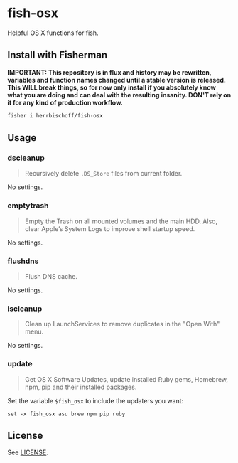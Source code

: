 # fish-osx
Helpful OS X functions for fish.

## Install with Fisherman

**IMPORTANT: This repository is in flux and history may be rewritten, variables and function names changed until a stable version is released. This WILL break things, so for now only install if you absolutely know what you are doing and can deal with the resulting insanity. DON'T rely on it for any kind of production workflow.**

```bash
fisher i herrbischoff/fish-osx
```

## Usage

### dscleanup

> Recursively delete `.DS_Store` files from current folder.

No settings.

### emptytrash

> Empty the Trash on all mounted volumes and the main HDD. Also, clear Apple’s System Logs to improve shell startup speed.

No settings.

### flushdns

> Flush DNS cache.

No settings.

### lscleanup

> Clean up LaunchServices to remove duplicates in the "Open With" menu.

No settings.

### update

> Get OS X Software Updates, update installed Ruby gems, Homebrew, npm, pip and their installed packages.

Set the variable `$fish_osx` to include the updaters you want:

```fish
set -x fish_osx asu brew npm pip ruby
```

## License

See [LICENSE](LICENSE).

